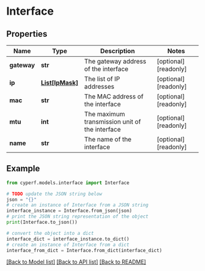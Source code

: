 # Interface


## Properties

Name | Type | Description | Notes
------------ | ------------- | ------------- | -------------
**gateway** | **str** | The gateway address of the interface | [optional] [readonly] 
**ip** | [**List[IpMask]**](IpMask.md) | The list of IP addresses | [optional] [readonly] 
**mac** | **str** | The MAC address of the interface | [optional] [readonly] 
**mtu** | **int** | The maximum transmission unit of the interface | [optional] [readonly] 
**name** | **str** | The name of the interface | [optional] [readonly] 

## Example

```python
from cyperf.models.interface import Interface

# TODO update the JSON string below
json = "{}"
# create an instance of Interface from a JSON string
interface_instance = Interface.from_json(json)
# print the JSON string representation of the object
print(Interface.to_json())

# convert the object into a dict
interface_dict = interface_instance.to_dict()
# create an instance of Interface from a dict
interface_from_dict = Interface.from_dict(interface_dict)
```
[[Back to Model list]](../README.md#documentation-for-models) [[Back to API list]](../README.md#documentation-for-api-endpoints) [[Back to README]](../README.md)


